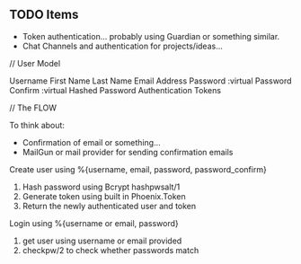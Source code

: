 ## TODO Items

- Token authentication... probably using Guardian or something similar.
- Chat Channels and authentication for projects/ideas...

// User Model

Username
First Name
Last Name
Email Address
Password :virtual
Password Confirm :virtual
Hashed Password
Authentication Tokens

// The FLOW

To think about:
- Confirmation of email or something...
- MailGun or mail provider for sending confirmation emails

Create user using %{username, email, password, password_confirm}
  1. Hash password using Bcrypt hashpwsalt/1
  2. Generate token using built in Phoenix.Token
  3. Return the newly authenticated user and token

Login using %{username or email, password}
  1. get user using username or email provided
  2. checkpw/2 to check whether passwords match
